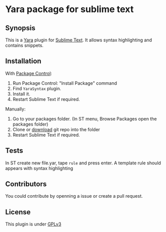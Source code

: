 # Yara package for sublime text

## Synopsis

This is a [Yara](http://plusvic.github.io/yara) plugin for [Sublime Text](http://www.sublimetext.com).
It allows syntax highlighting and contains snippets.

## Installation

With [Package Control](https://packagecontrol.io):

1. Run Package Control: "Install Package" command
2. Find `YaraSyntax` plugin.
3. Install it.
4. Restart Sublime Text if required.

Manually:

1. Go to your packages folder. (In ST menu, Browse Packages open the packages folder)
2. Clone or [download](https://github.com/nyx0/YaraSyntax/archive/1.0.7.zip) git repo into the folder
3. Restart Sublime Text if required.

## Tests

In ST create new file.yar, tape `rule` and press enter. A template rule should appears with syntax highlighting

## Contributors

You could contribute by openning a issue or create a pull request.

## License

This plugin is under [GPLv3](LICENSE.txt)
